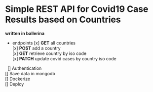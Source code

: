 # Simple REST API for Covid19 Case Results based on Countries

**written in ballerina**

- endpoints
[x] **GET** all countries  
[x] **POST** add a country  
[x] **GET** retrieve country by iso code  
[x] **PATCH** update covid cases by country iso code  

&nbsp;
[] Authentication  
[] Save data in mongodb  
[] Dockerize  
[] Deploy  